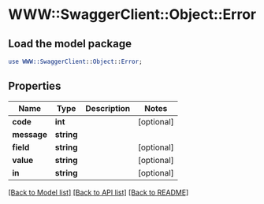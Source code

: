 # WWW::SwaggerClient::Object::Error

## Load the model package
```perl
use WWW::SwaggerClient::Object::Error;
```

## Properties
Name | Type | Description | Notes
------------ | ------------- | ------------- | -------------
**code** | **int** |  | [optional] 
**message** | **string** |  | 
**field** | **string** |  | [optional] 
**value** | **string** |  | [optional] 
**in** | **string** |  | [optional] 

[[Back to Model list]](../README.md#documentation-for-models) [[Back to API list]](../README.md#documentation-for-api-endpoints) [[Back to README]](../README.md)


